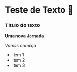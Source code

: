 # Teste de Texto :chicken:

### Titulo do texto

**Uma nova Jornada**

_Vamos começa_

* Item 1
* Item 2
* Item 3
